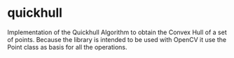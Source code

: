 # quickhull

Implementation of the Quickhull Algorithm to obtain the Convex Hull
of a set of points.
Because the library is intended to be used with OpenCV it use the Point
class as basis for all the operations.

